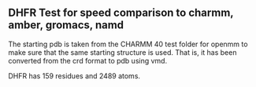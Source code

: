 DHFR Test for speed comparison to charmm, amber, gromacs, namd
--------------------------------------------------------------------------------

The starting pdb is taken from the CHARMM 40 test folder for openmm to make
sure that the same starting structure is used. That is, it has been converted
from the crd format to pdb using vmd.

DHFR has 159 residues and 2489 atoms.

